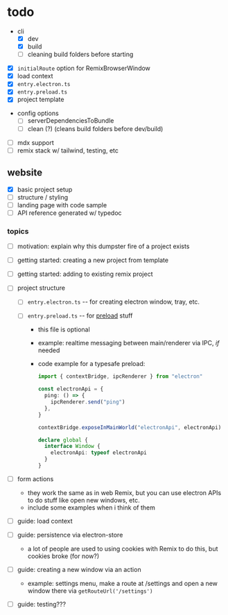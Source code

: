 # todo

- cli
  - [x] dev
  - [x] build
  - [ ] cleaning build folders before starting
- [x] `initialRoute` option for RemixBrowserWindow
- [x] load context
- [x] `entry.electron.ts`
- [x] `entry.preload.ts`
- [x] project template
- config options
  - [ ] serverDependenciesToBundle
  - [ ] clean (?) (cleans build folders before dev/build)
- [ ] mdx support
- [ ] remix stack w/ tailwind, testing, etc

## website

- [x] basic project setup
- [ ] structure / styling
- [ ] landing page with code sample
- [ ] API reference generated w/ typedoc

### topics

- [ ] motivation: explain why this dumpster fire of a project exists
- [ ] getting started: creating a new project from template
- [ ] getting started: adding to existing remix project
- [ ] project structure

  - [ ] `entry.electron.ts` -- for creating electron window, tray, etc.
  - [ ] `entry.preload.ts` -- for [preload](https://www.electronjs.org/docs/latest/tutorial/process-model#preload-scripts) stuff

    - this file is optional
    - example: realtime messaging between main/renderer via IPC, _if_ needed
    - code example for a typesafe preload:

      ```ts
      import { contextBridge, ipcRenderer } from "electron"

      const electronApi = {
        ping: () => {
          ipcRenderer.send("ping")
        },
      }

      contextBridge.exposeInMainWorld("electronApi", electronApi)

      declare global {
        interface Window {
          electronApi: typeof electronApi
        }
      }
      ```

- [ ] form actions
  - they work the same as in web Remix, but you can use electron APIs to do stuff like open new windows, etc.
  - include some examples when i think of them
- [ ] guide: load context
- [ ] guide: persistence via electron-store
  - a lot of people are used to using cookies with Remix to do this, but cookies broke (for now?)
- [ ] guide: creating a new window via an action
  - example: settings menu, make a route at /settings and open a new window there via `getRouteUrl('/settings')`
- [ ] guide: testing???
